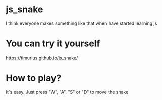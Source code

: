 # js_snake
I think everyone makes something like that when have started learning js

# You can try it yourself
https://timurius.github.io/js_snake/

# How to play?
It\`s easy. Just press "W", "A", "S" or "D" to move the snake
